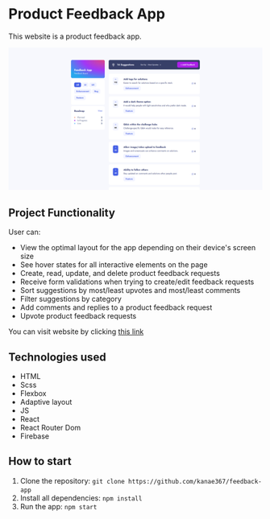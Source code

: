 # Product Feedback App

This website is a product feedback app.

![preview](Preview.png)

## Project Functionality

User can:

- View the optimal layout for the app depending on their device's screen size
- See hover states for all interactive elements on the page
- Create, read, update, and delete product feedback requests
- Receive form validations when trying to create/edit feedback requests
- Sort suggestions by most/least upvotes and most/least comments
- Filter suggestions by category
- Add comments and replies to a product feedback request
- Upvote product feedback requests

You can visit website by clicking [this link](https://github.com)

## Technologies used

- HTML
- Scss
- Flexbox
- Adaptive layout
- JS
- React
- React Router Dom
- Firebase

## How to start

1. Clone the repository: `git clone https://github.com/kanae367/feedback-app`
2. Install all dependencies: `npm install`
3. Run the app: `npm start`
